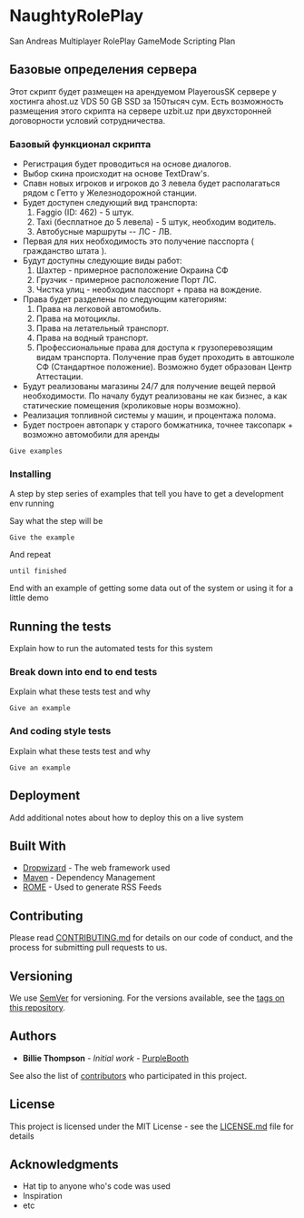 # NaughtyRolePlay
San Andreas Multiplayer RolePlay GameMode Scripting Plan

## Базовые определения сервера

Этот скрипт будет размещен на арендуемом PlayerousSK сервере у хостинга ahost.uz VDS 50 GB SSD за 150тысяч сум. Есть возможность размещения этого скрипта на сервере uzbit.uz при двухсторонней договорности условий сотрудничества.

### Базовый функционал скрипта

* Регистрация будет проводиться на основе диалогов.
* Выбор скина происходит на основе TextDraw's.
* Спавн новых игроков и игроков до 3 левела будет располагаться рядом с Гетто у Железнодорожной станции.
* Будет доступен следующий вид транспорта:
    1. Faggio (ID: 462) - 5 штук.
    2. Taxi (бесплатное до 5 левела) - 5 штук, необходим водитель.
    3. Автобусные маршруты -- ЛС - ЛВ.
* Первая для них необходимость это получение пасспорта ( гражданство штата ).
* Будут доступны следующие виды работ:
    1. Шахтер - примерное расположение Окраина СФ
    2. Грузчик - примерное расположение Порт ЛС.
    3. Чистка улиц - необходим пасспорт + права на вождение.
* Права будет разделены по следующим категориям:
    1. Права на легковой автомобиль.
    2. Права на мотоциклы.
    3. Права на летательный транспорт.
    4. Права на водный транспорт.
    5. Профессиональные права для доступа к грузоперевозящим видам транспорта.
  Получение прав будет проходить в автошколе СФ (Стандартное положение).
  Возможно будет образован Центр Аттестации.
* Будут реализованы магазины 24/7 для получение вещей первой необходимости. По началу будут реализованы не как бизнес, а как статические помещения (кроликовые норы возможно).
* Реализация топливной системы у машин, и процентажа полома.
* Будет построен автопарк у старого бомжатника, точнее таксопарк + возможно автомобили для аренды

```
Give examples
```

### Installing

A step by step series of examples that tell you have to get a development env running

Say what the step will be

```
Give the example
```

And repeat

```
until finished
```

End with an example of getting some data out of the system or using it for a little demo

## Running the tests

Explain how to run the automated tests for this system

### Break down into end to end tests

Explain what these tests test and why

```
Give an example
```

### And coding style tests

Explain what these tests test and why

```
Give an example
```

## Deployment

Add additional notes about how to deploy this on a live system

## Built With

* [Dropwizard](http://www.dropwizard.io/1.0.2/docs/) - The web framework used
* [Maven](https://maven.apache.org/) - Dependency Management
* [ROME](https://rometools.github.io/rome/) - Used to generate RSS Feeds

## Contributing

Please read [CONTRIBUTING.md](https://gist.github.com/PurpleBooth/b24679402957c63ec426) for details on our code of conduct, and the process for submitting pull requests to us.

## Versioning

We use [SemVer](http://semver.org/) for versioning. For the versions available, see the [tags on this repository](https://github.com/your/project/tags). 

## Authors

* **Billie Thompson** - *Initial work* - [PurpleBooth](https://github.com/PurpleBooth)

See also the list of [contributors](https://github.com/your/project/contributors) who participated in this project.

## License

This project is licensed under the MIT License - see the [LICENSE.md](LICENSE.md) file for details

## Acknowledgments

* Hat tip to anyone who's code was used
* Inspiration
* etc
